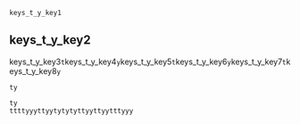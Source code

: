 ```ngMeta
keys_t_y_key1
```
## keys_t_y_key2
keys_t_y_key3`t`keys_t_y_key4`y`keys_t_y_key5`t`keys_t_y_key6`y`keys_t_y_key7`t`keys_t_y_key8`y`


```trytyping
ty
```
```practicetyping
ty
ttttyyyttyytytytyttyyttyytttyyy
```
